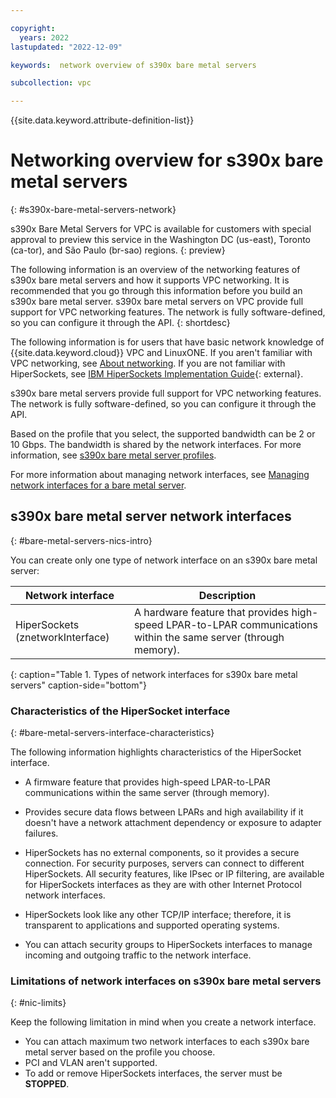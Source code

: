 ```yaml
---

copyright:
  years: 2022
lastupdated: "2022-12-09"

keywords:  network overview of s390x bare metal servers

subcollection: vpc

---
```


{{site.data.keyword.attribute-definition-list}}

# Networking overview for s390x bare metal servers
{: #s390x-bare-metal-servers-network}

s390x Bare Metal Servers for VPC is available for customers with special approval to preview this service in the Washington DC (us-east), Toronto (ca-tor), and São Paulo (br-sao) regions. 
{: preview}

The following information is an overview of the networking features of s390x bare metal servers and how it supports VPC networking. It is recommended that you go through this information before you build an s390x bare metal server. s390x bare metal servers on VPC provide full support for VPC networking features. The network is fully software-defined, so you can configure it through the API.
{: shortdesc}

The following information is for users that have basic network knowledge of {{site.data.keyword.cloud}} VPC and LinuxONE. If you aren't familiar with VPC networking, see [About networking](/docs/vpc?topic=vpc-about-networking-for-vpc). If you are not familiar with HiperSockets, see [IBM HiperSockets Implementation Guide](https://www.redbooks.ibm.com/redbooks/pdfs/sg246816.pdf){: external}.

s390x bare metal servers provide full support for VPC networking features. The network is fully software-defined, so you can configure it through the API.

Based on the profile that you select, the supported bandwidth can be 2 or 10 Gbps. The bandwidth is shared by the network interfaces. For more information, see [s390x bare metal server profiles](/docs/vpc?topic=vpc-s390x-bare-metal-servers-profile).

For more information about managing network interfaces, see [Managing network interfaces for a bare metal server](/docs/vpc?topic=vpc-managing-nic-for-bare-metal-servers).

## s390x bare metal server network interfaces
{: #bare-metal-servers-nics-intro}

You can create only one type of network interface on an s390x bare metal server:

| Network interface | Description |
|-----|-----|
| HiperSockets (znetworkInterface) | A hardware feature that provides high-speed LPAR-to-LPAR communications within the same server (through memory). |
{: caption="Table 1. Types of network interfaces for s390x bare metal servers" caption-side="bottom"}

### Characteristics of the HiperSocket interface
{: #bare-metal-servers-interface-characteristics}

The following information highlights characteristics of the HiperSocket interface.

* A firmware feature that provides high-speed LPAR-to-LPAR communications within the same server (through memory).

* Provides secure data flows between LPARs and high availability if it doesn't have a network attachment dependency or exposure to adapter failures.

* HiperSockets has no external components, so it provides a secure connection. For security purposes, servers can connect to different HiperSockets. All security features, like IPsec or IP filtering, are available for HiperSockets interfaces as they are with other Internet Protocol network interfaces.

* HiperSockets look like any other TCP/IP interface; therefore, it is transparent to applications and supported operating systems.

* You can attach security groups to HiperSockets interfaces to manage incoming and outgoing traffic to the network interface.

### Limitations of network interfaces on s390x bare metal servers
{: #nic-limits}

Keep the following limitation in mind when you create a network interface.

* You can attach maximum two network interfaces to each s390x bare metal server based on the profile you choose.
* PCI and VLAN aren't supported.
* To add or remove HiperSockets interfaces, the server must be **STOPPED**.
